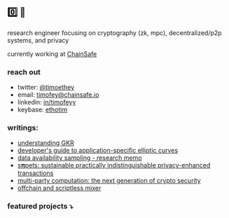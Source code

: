 ## 0️⃣ 🍵

research engineer focusing on cryptography (zk, mpc), decentralized/p2p systems, and privacy

currently working at [СhainSafe](https://github.com/ChainSafe)

### reach out
- twitter: [@timoethey](https://twitter.com/timoethey)
- email: timofey@chainsafe.io
- linkedin: [in/timofeyy](https://www.linkedin.com/in/timofeyy)
- keybase: [ethotim](https://keybase.io/ethotim)

### writings:
- [understanding GKR](https://solutions.chainsafe.io/blog/gkr)
- [developer's guide to application-specific elliptic curves](https://solutions.chainsafe.io/blog/application-specific-curves)
- [data availability sampling - research memo](https://hackmd.io/@timofey/SyqzhA4vo)
- [s𝛑pets: sustainable practically indistinguishable privacy-enhanced transactions](https://github.com/timoth-y/spy-pets/blob/main/paper/SpyPETs.pdf)
- [multi-party computation: the next generation of crypto security](https://solutions.chainsafe.io/blog/secure-mpc)
- [offchain and scriptless mixer](https://ethresear.ch/t/offchain-and-scriptless-mixer/12851)

### featured projects ⤵
